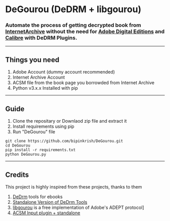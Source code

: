 # DeGourou (DeDRM + libgourou)

### Automate the process of getting decrypted book from [InternetArchive](https://archive.org/) without the need for [Adobe Digital Editions](https://www.adobe.com/in/solutions/ebook/digital-editions/download.html) and [Calibre](https://calibre-ebook.com/) with DeDRM Plugins.

---

## Things you need

1. Adobe Account (dummy account recommended)
2. Internet Archive Account
3. ACSM file from the book page you borrowded from Internet Archive
4. Python v3.x.x Installed with pip

---

## Guide

1. Clone the repositary or Downlaod zip file and extract it
2. Install requirements using pip
3. Run "DeGourou" file


```
git clone https://github.com/bipinkrish/DeGourou.git
cd DeGourou
pip install -r requirements.txt
python DeGourou.py
```

---

## Credits

This project is highly inspired from these projects, thanks to them

1. [DeDrm](https://github.com/apprenticeharper/DeDRM_tools) tools for ebooks
2. [Standalone Version of DeDrm Tools](https://github.com/noDRM/DeDRM_tools)
3. [libgourou](https://indefero.soutade.fr//p/libgourou/) is a free implementation of Adobe's ADEPT protocol]
4. [ACSM Input plugin + standalone](https://github.com/Leseratte10/acsm-calibre-plugin)